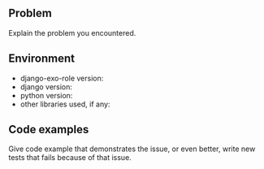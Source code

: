 ## Problem

Explain the problem you encountered.

## Environment

- django-exo-role version:
- django version: 
- python version: 
- other libraries used, if any:

## Code examples

Give code example that demonstrates the issue, or even better, write new tests that fails because of that issue.
